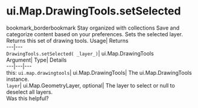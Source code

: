  
#  ui.Map.DrawingTools.setSelected
bookmark_borderbookmark Stay organized with collections  Save and categorize content based on your preferences.
Sets the selected layer. 
Returns this set of drawing tools.
Usage| Returns  
---|---  
`DrawingTools.setSelected( _layer_)`| ui.Map.DrawingTools  
Argument| Type| Details  
---|---|---  
this: `ui.map.drawingtools`| ui.Map.DrawingTools| The ui.Map.DrawingTools instance.  
`layer`| ui.Map.GeometryLayer, optional| The layer to select or null to deselect all layers.  
Was this helpful?
